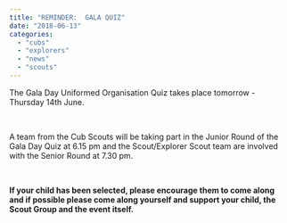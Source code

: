 ```yaml
---
title: "REMINDER:  GALA QUIZ"
date: "2018-06-13"
categories: 
  - "cubs"
  - "explorers"
  - "news"
  - "scouts"
---
```


The Gala Day Uniformed Organisation Quiz takes place tomorrow - Thursday 14th June.

 

A team from the Cub Scouts will be taking part in the Junior Round of the Gala Day Quiz at 6.15 pm and the Scout/Explorer Scout team are involved with the Senior Round at 7.30 pm.

 

**If your child has been selected, please encourage them to come along and if possible please come along yourself and support your child, the Scout Group and the event itself.**

 

